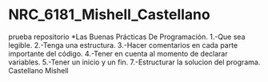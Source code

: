 # NRC_6181_Mishell_Castellano
prueba repositorio
*Las Buenas Prácticas De Programación.
1.-Que sea legible.
2.-Tenga una estructura. 
3.-Hacer comentarios en cada parte importante del código.
4.-Tener en cuenta al momento de declarar variables.
5.-Tener un inicio y un fin.
7.-Estructurar la solucion del programa.
Castellano Mishell 
